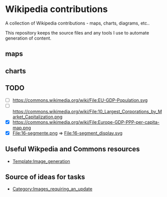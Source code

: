 # Wikipedia contributions

A collection of Wikipedia contributions - maps, charts, diagrams, etc..

This repository keeps the source files and any tools I use to automate generation of content.

## maps

## charts

## TODO

- [ ] https://commons.wikimedia.org/wiki/File:EU-GDP-Population.svg
- [ ] https://commons.wikimedia.org/wiki/File:10_Largest_Corporations_by_Market_Capitalization.png
- [x] <https://commons.wikimedia.org/wiki/File:Europe-GDP-PPP-per-capita-map.png>
- [x] [File:16-segmente.png](https://commons.wikimedia.org/wiki/File:16-segmente.png) => [File:16-segment_display.svg](https://commons.wikimedia.org/wiki/File:16-segment_display.svg)

## Useful Wikpedia and Commons resources

- [Template:Image_generation](https://commons.wikimedia.org/wiki/Template:Image_generation)

## Source of ideas for tasks

- [Category:Images_requiring_an_update](https://commons.wikimedia.org/wiki/Category:Images_requiring_an_update)
